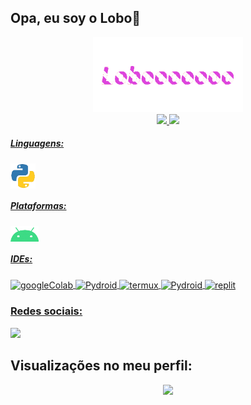 


## Opa, eu soy o Lobo:wolf:

<div align="center">
  <img alt="lobooooooo" height="120" src="files/lobo-name.gif"><br>
</div>

<div align="center">
  <a href="https://github.com/Lobooooooo14">
  <!-- img align="center" alt="lobooooooo" height="120" style="border-radius:70px;" src="files/lobo-name.gif" -->
  <img height="120em" src="https://github-readme-stats.vercel.app/api?username=Lobooooooo14&show_icons=true&theme=dark&include_all_commits=true&count_private=true"/>
  <img height="100em" src="https://github-readme-stats.vercel.app/api/top-langs/?username=Lobooooooo14&layout=compact&langs_count=5&theme=dark"/>
</div>

<div style="display: inline_block">

##### Linguagens:

  <img align="center" alt="Python" height="40" width="40" src="files/py-png.gif">
</div>

<div style="display: inline_block">

##### Plataformas:

  <img align="center" alt="android" height="25" width="45" src="files/android.gif">
</div>

<div style="display: inline_block">

##### IDEs:

  <img align="center" alt="googleColab" height="30" width="30" src="https://colab.research.google.com/img/colab_favicon_256px.png">
  <img align="center" alt="Pydroid" height="30" width="30" src="https://encrypted-tbn0.gstatic.com/images?q=tbn:ANd9GcRlNau4Z5Ry_KnMVR2IBSjKFGx2rCAYVb3viw&usqp=CAU">
  <img align="center" alt="termux" height="30" width="30" src="https://encrypted-tbn0.gstatic.com/images?q=tbn:ANd9GcTkpB4OvXQZGfDbQpFbTxQKht8jP43sko7wDA&usqp=CAU">
  <img align="center" alt="Pydroid" height="30" width="30" src="https://play-lh.googleusercontent.com/i3mDiwxhA3hz0idCn8vMWmn30QvyCZlOEna5VQqbInKIcPyhyl4ZUGtvXy_Ex6wauJYS">
  <img align="center" alt="replit" height="30" width="30" src="https://upload.wikimedia.org/wikipedia/commons/b/b2/Repl.it_logo.svg">
</div>

### Redes sociais:
 
<div> 
  <a href="https://youtube.com/channel/UCPmFk2-4Ra4mI_RAS239vKg" target="_blank"><img src="https://img.shields.io/badge/YouTube-FF0000?style=for-the-badge&logo=youtube&logoColor=white" target="_blank"></a>
</div>

 ## Visualizações no meu perfil:<br>

 <p align="center"> 
   <img alingn="center" src="https://profile-counter.glitch.me/Lobooooooo14/count.svg" />
 </p>
